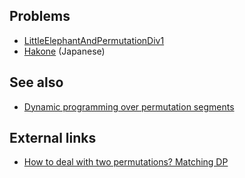 ## Problems
* [LittleElephantAndPermutationDiv1](https://community.topcoder.com/stat?c=problem_statement&pm=12735)
* [Hakone](http://judge.u-aizu.ac.jp/onlinejudge/description.jsp?id=2439) (Japanese)

## See also
* [Dynamic programming over permutation segments]()

## External links
* [How to deal with two permutations? Matching DP](https://www.youtube.com/watch?v=3L0OnqzjTEw)
